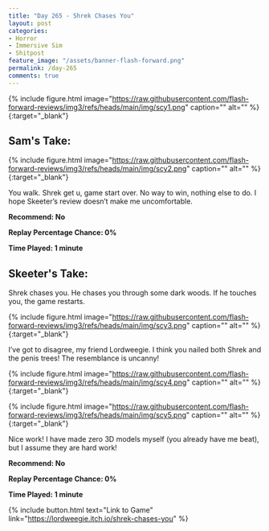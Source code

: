 ```yaml
---
title: "Day 265 - Shrek Chases You"
layout: post
categories:
- Horror
- Immersive Sim
- Shitpost
feature_image: "/assets/banner-flash-forward.png"
permalink: /day-265
comments: true
---
```


{% include figure.html image="https://raw.githubusercontent.com/flash-forward-reviews/img3/refs/heads/main/img/scy1.png" caption="" alt="" %}{:target="_blank"}
 
## Sam's Take:

{% include figure.html image="https://raw.githubusercontent.com/flash-forward-reviews/img3/refs/heads/main/img/scy2.png" caption="" alt="" %}{:target="_blank"}

You walk. Shrek get u, game start over. No way to win, nothing else to do. I hope Skeeter’s review doesn’t make me uncomfortable.

**Recommend: No**

**Replay Percentage Chance: 0%**

**Time Played: 1 minute**

## Skeeter's Take:

Shrek chases you. He chases you through some dark woods. If he touches you, the game restarts. 

{% include figure.html image="https://raw.githubusercontent.com/flash-forward-reviews/img3/refs/heads/main/img/scy3.png" caption="" alt="" %}{:target="_blank"}

I’ve got to disagree, my friend Lordweegie. I think you nailed both Shrek and the penis trees! The resemblance is uncanny! 

{% include figure.html image="https://raw.githubusercontent.com/flash-forward-reviews/img3/refs/heads/main/img/scy4.png" caption="" alt="" %}{:target="_blank"}

{% include figure.html image="https://raw.githubusercontent.com/flash-forward-reviews/img3/refs/heads/main/img/scy5.png" caption="" alt="" %}{:target="_blank"}

Nice work! I have made zero 3D models myself (you already have me beat), but I assume they are hard work!

**Recommend: No**

**Replay Percentage Chance: 0%**

**Time Played: 1 minute**

{% include button.html text="Link to Game" link="https://lordweegie.itch.io/shrek-chases-you" %}